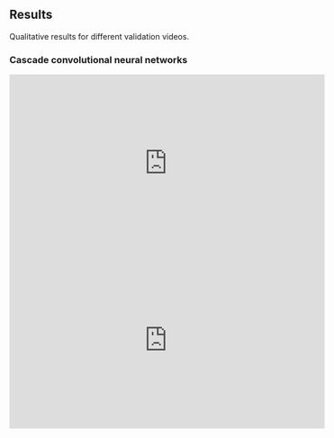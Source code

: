 ## Results

Qualitative results for different validation videos.

### Cascade convolutional neural networks

<iframe width="560" height="315" src="https://www.youtube.com/embed/B54VQuUGVDA?rel=0" frameborder="0" allow="accelerometer; autoplay; encrypted-media; gyroscope; picture-in-picture" allowfullscreen></iframe>

<iframe width="560" height="315" src="https://www.youtube.com/embed/7aQmdCtN5uY?rel=0" frameborder="0" allow="accelerometer; autoplay; encrypted-media; gyroscope; picture-in-picture" allowfullscreen></iframe>
